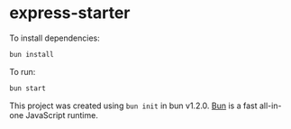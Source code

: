 # express-starter

To install dependencies:

```bash
bun install
```

To run:

```bash
bun start
```

This project was created using `bun init` in bun v1.2.0. [Bun](https://bun.sh) is a fast all-in-one JavaScript runtime.
